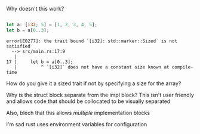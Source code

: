 

Why doesn't this work?

```rust

let a: [i32; 5] = [1, 2, 3, 4, 5];
let b = a[0..3];

```

```
error[E0277]: the trait bound `[i32]: std::marker::Sized` is not satisfied
  --> src/main.rs:17:9
   |
17 |     let b = a[0..3];
   |         ^ `[i32]` does not have a constant size known at compile-time
```

How do you give it a sized trait if not by specifying a size for the array?

Why is the struct block separate from the impl block? This isn't user friendly and allows code that should be collocated to be visually separated

Also, blech that this allows *multiple* implementation blocks


I'm sad rust uses environment variables for configuration
